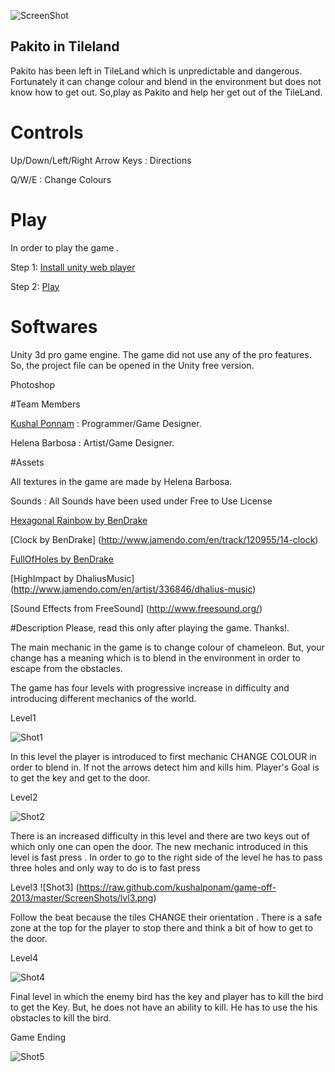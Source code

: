 ![ScreenShot](https://raw.github.com/kushalponam/game-off-2013/master/ScreenShots/Firstpage.png)

## Pakito in Tileland

Pakito has been left in TileLand which is unpredictable and dangerous.
Fortunately it can change colour and blend in the environment but does not know how to get out.
So,play as Pakito and help her get out of the TileLand.

# Controls
  Up/Down/Left/Right Arrow Keys : Directions

  Q/W/E              : Change Colours
  
# Play 

In order to play the game .

Step 1: [Install unity web player](http://unity3d.com/webplayer)

Step 2: [Play](http://kushalponam.github.io/game-off-2013/)

# Softwares

Unity 3d pro game engine.
The game did not use any of the pro features. So, the project file can be opened in the Unity free version.

Photoshop

#Team Members

[Kushal Ponnam](http://www.linkedin.com/in/kushalponnam)  : Programmer/Game Designer.

Helena Barbosa : Artist/Game Designer.

#Assets

All textures in the game are made by Helena Barbosa.

Sounds : All Sounds have been used under Free to Use License

[Hexagonal Rainbow by BenDrake](http://www.jamendo.com/en/list/a16711/hexegonal-rainbow)

[Clock by BenDrake] (http://www.jamendo.com/en/track/120955/14-clock)

[FullOfHoles by BenDrake](http://www.jamendo.com/en/track/121001/18-full-of-holes)

[HighImpact by DhaliusMusic] (http://www.jamendo.com/en/artist/336846/dhalius-music)

[Sound Effects from FreeSound] (http://www.freesound.org/)

#Description
Please, read this only after playing the game. Thanks!. 

The main mechanic in the game is to change colour of chameleon.
But, your change has a meaning which is to blend in the environment in order to escape from the obstacles.

The game has four levels with progressive increase in difficulty and introducing different mechanics of the world.

Level1

![Shot1](https://raw.github.com/kushalponam/game-off-2013/master/ScreenShots/lvl1.png)

In this level the player is introduced to first mechanic CHANGE COLOUR in order to blend in. If not the arrows detect him and kills him.
Player's Goal is to get the key and get to the door.

Level2

![Shot2](https://raw.github.com/kushalponam/game-off-2013/master/ScreenShots/lvl2.png)

There is an increased difficulty in this level and there are two keys out of which only one can open the door.
The new mechanic introduced in this level is fast press . In order to go to the right side of the level he has to pass three holes and only way to do is to fast press  

Level3
![Shot3] (https://raw.github.com/kushalponam/game-off-2013/master/ScreenShots/lvl3.png)

Follow the beat because the tiles CHANGE their orientation .
There is a safe zone at the top for the player to stop there and think a bit of how to get to the door.

Level4

![Shot4](https://raw.github.com/kushalponam/game-off-2013/master/ScreenShots/lvl4.png)

Final level in which the enemy bird has the key and player has to kill the bird to get the Key. But, he does not have an ability to kill. He has to use the his obstacles to kill the bird.

Game Ending

![Shot5](https://raw.github.com/kushalponam/game-off-2013/master/ScreenShots/End.png)





 



